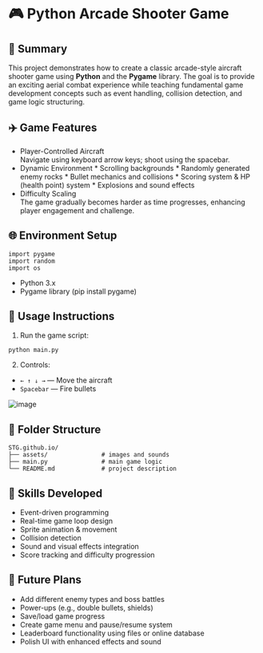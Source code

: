 # 🎮 Python Arcade Shooter Game
## 📝 Summary
This project demonstrates how to create a classic arcade-style aircraft shooter game using **Python** and the **Pygame** library. The goal is to provide an exciting aerial combat experience while teaching fundamental game development concepts such as event handling, collision detection, and game logic structuring.

## ✈️ Game Features
* Player-Controlled Aircraft  
Navigate using keyboard arrow keys; shoot using the spacebar.
* Dynamic Environment
        * Scrolling backgrounds
        * Randomly generated enemy rocks
        * Bullet mechanics and collisions
        * Scoring system & HP (health point) system
        * Explosions and sound effects
* Difficulty Scaling  
The game gradually becomes harder as time progresses, enhancing player engagement and challenge.   
## 🌐 Environment Setup
```
import pygame
import random
import os
```
* Python 3.x
* Pygame library (pip install pygame)
## 🚀 Usage Instructions  
1. Run the game script:
```
python main.py
```
2. Controls:
* ```← ↑ ↓ →``` — Move the aircraft
* ```Spacebar``` — Fire bullets

![image](https://github.com/DennisHsu716/STG.github.io/blob/main/img/1.gif)

## 📁 Folder Structure
```
STG.github.io/
├── assets/               # images and sounds
├── main.py               # main game logic
└── README.md             # project description
```

## 🧠 Skills Developed
* Event-driven programming
* Real-time game loop design
* Sprite animation & movement
* Collision detection
* Sound and visual effects integration
* Score tracking and difficulty progression

## 🔭 Future Plans
* Add different enemy types and boss battles
* Power-ups (e.g., double bullets, shields)
* Save/load game progress
* Create game menu and pause/resume system
* Leaderboard functionality using files or online database
* Polish UI with enhanced effects and sound

